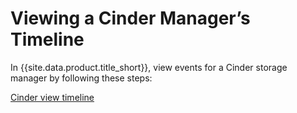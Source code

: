 # Viewing a Cinder Manager’s Timeline

In {{site.data.product.title_short}}, view events for a Cinder storage manager by
following these steps:

[Cinder view timeline](../../../_includes/openstack/cinder-view-timeline.md)
